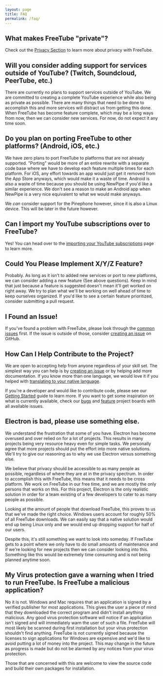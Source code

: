 ```yaml
---
layout: page
title: FAQ
permalink: /faq/
---
```


## What makes FreeTube "private"?

Check out the [Privacy Section](/usage/privacy) to learn more about privacy with FreeTube.

## Will you consider adding support for services outside of YouTube? (Twitch, Soundcloud, PeerTube, etc.)

There are currently no plans to support services outside of YouTube. We are committed to creating a complete YouTube experience while also being as private as possible. There are many things that need to be done to accomplish this and more services will distract us from getting this done. When FreeTube has become feature complete, which may be a long ways from now, then we can consider new services. For now, do not expect it any time soon.

## Do you plan on porting FreeTube to other platforms? (Android, iOS, etc.)

We have zero plans to port FreeTube to platforms that are not already supported. "Porting" would be more of an entire rewrite with a separate code base where we have to develop each feature multiple times for each platform. For iOS, any effort towards an app would just get it removed from the App Store anyways, which would make it a waste of time. Android is also a waste of time because you should be using NewPipe if you'd like a similar experience. We don't see a reason to make an Android app when NewPipe is a very nice equivalent to what we would make anyways.

We _can_ consider support for the Pinephone however, since it is also a Linux device. This will be later in the future however.

## Can I import my YouTube subscriptions over to FreeTube?

Yes! You can head over to the [importing your YouTube subscriptions](/usage/importing-subscriptions) page to learn more.

## Could You Please Implement X/Y/Z Feature?

Probably. As long as it isn't to added new services or port to new platforms, we can consider adding a new feature (See above questions). Keep in mind that just because a feature is suggested doesn't mean it'll get worked on right away. We try to plan what we'll be working on well ahead of time to keep ourselves organized. If you'd like to see a certain feature prioritized, consider submitting a pull request.

## I Found an Issue!

If you've found a problem with FreeTube, please look through the [common issues](/usage/common-issues) first. If the issue is outside of those, consider [creating an issue](/community/creating-an-issue) on GitHub.

## How Can I Help Contribute to the Project?

We are open to accepting help from anyone regardless of your skill set. The simplest way you can help is by [creating an issue](/community/creating-an-issue) or by helping add more documentation. If you know more than one language, we would love it if you helped with [translating to your native language](/community/translations).

If you're a developer and would like to contribute code, please see our [Getting Started](/development/getting-started) guide to learn more. If you want to get some inspiration on what is currently available, check our [bugs](https://github.com/FreeTubeApp/FreeTube/projects/8) and [feature](https://github.com/FreeTubeApp/FreeTube/projects/7) project boards with all available issues.

## Electron is bad, please use something else.

We understand the frustration that some of you have. Electron has become overused and over relied on for a lot of projects. This results in many projects being very resource heavy even for simple tasks. We personally agree that more projects should put the effort into more native solutions. We'll try to give our reasoning as to why we use Electron versus something else.

We believe that privacy should be accessible to as many people as possible, regardless of where they are at in the privacy spectrum. In order to accomplish this with FreeTube, this means that it needs to be cross platform. We work on FreeTube in our free time, and we are mostly the only persons that works on this. For this project, Electron is the only realistic solution in order for a team existing of a few developers to cater to as many people as possible.

Looking at the amount of people that download FreeTube, this proves to us that we've made the right choice. Windows users account for roughly 50% of all FreeTube downloads. We can easily say that a native solution would end up being Linux only and we would end up dropping support for half of our users.

Despite this, it's still something we want to look into someday. If FreeTube gets to a point where we only have to do small amounts of maintenance and if we're looking for new projects then we can consider looking into this. Something like this would be extremely time consuming and is not being planned anytime soon.

## My Virus protection gave a warning when I tried to run FreeTube. Is FreeTube a malicious application?

No it is not. Windows and Mac requires that an application is signed by a verified publisher for most applications. This gives the user a piece of mind that they downloaded the correct program and didn't install anything malicious. Any good virus protection software will notice if an application isn't signed and will immediately warn the user of such a file. FreeTube will most likely be scanned during first installation but your virus protection shouldn't find anything. FreeTube is not currently signed because the licenses to sign applications for Windows are expensive and we'd like to avoid putting a lot of money into the project. This may change in the future as progress is made but do not be alarmed by any notices from your virus protection.

Those that are concerned with this are welcome to view the source code and build their own packages for installation.
